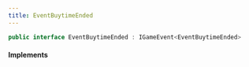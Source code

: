 ```yaml
---
title: EventBuytimeEnded
---
```


```csharp
public interface EventBuytimeEnded : IGameEvent<EventBuytimeEnded>
```

#### Implements


